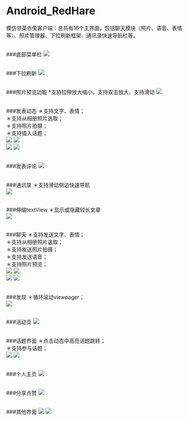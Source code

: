 # Android_RedHare
模仿领英赤兔客户端：总共有16个主界面，包括聊天模块（照片、语音、表情等）、照片管理器、下拉刷新框架、通讯录快速导航栏等。<br/><br/>

###底部菜单栏
![](https://github.com/xuzhitaosanta/Android_RedHare/blob/master/pic/bottomMenu.gif)<br/><br/>

###下拉刷新
![](https://github.com/xuzhitaosanta/Android_RedHare/blob/master/pic/pullRefresh.gif)<br/><br/>

###照片预览功能
*支持拉伸放大缩小，支持双击放大、支持滑动
![](https://github.com/xuzhitaosanta/Android_RedHare/blob/master/pic/picture.gif)<br/><br/>

###发表动态
＊支持文字、表情；<br/>
＊支持从相册照片选取；<br/>
＊支持照片拍摄；<br/>
＊支持插入话题；<br/>
![](https://github.com/xuzhitaosanta/Android_RedHare/blob/master/pic/dongtai1.gif)
![](https://github.com/xuzhitaosanta/Android_RedHare/blob/master/pic/dongtai3.gif)<br/>
![](https://github.com/xuzhitaosanta/Android_RedHare/blob/master/pic/dongtai2.gif)
![](https://github.com/xuzhitaosanta/Android_RedHare/blob/master/pic/dongtai4.gif)<br/><br/>

###发表评论
![](https://github.com/xuzhitaosanta/Android_RedHare/blob/master/pic/comment.gif)<br/><br/>

###通讯录
＊支持滑动侧边快速导航<br/>
![](https://github.com/xuzhitaosanta/Android_RedHare/blob/master/pic/contacts.gif)<br/><br/>

###伸缩textView
＊显示或隐藏较长文章<br/>
![](https://github.com/xuzhitaosanta/Android_RedHare/blob/master/pic/shrinkText.gif)<br/><br/>

###聊天
＊支持发送文字、表情；<br/>
＊支持从相册照片选取；<br/>
＊支持发送照片拍摄；<br/>
＊支持发送语音；<br/>
＊支持照片预览；<br/>
![](https://github.com/xuzhitaosanta/Android_RedHare/blob/master/pic/chat1.gif)
![](https://github.com/xuzhitaosanta/Android_RedHare/blob/master/pic/chat2.gif)<br/>
![](https://github.com/xuzhitaosanta/Android_RedHare/blob/master/pic/chat3.gif)
![](https://github.com/xuzhitaosanta/Android_RedHare/blob/master/pic/chat4.gif)<br/><br/>

###发现
＊循环滚动viewpager；<br/>
![](https://github.com/xuzhitaosanta/Android_RedHare/blob/master/pic/find.gif)<br/><br/>

###活动页
![](https://github.com/xuzhitaosanta/Android_RedHare/blob/master/pic/activity.gif)<br/><br/>

###话题界面
＊点击动态中高亮话题跳转；<br/>
＊支持参与话题；<br/>
![](https://github.com/xuzhitaosanta/Android_RedHare/blob/master/pic/topic.gif)
![](https://github.com/xuzhitaosanta/Android_RedHare/blob/master/pic/topic1.gif)<br/><br/>

###个人主页
![](https://github.com/xuzhitaosanta/Android_RedHare/blob/master/pic/person.gif)<br/><br/>

###分享点赞
![](https://github.com/xuzhitaosanta/Android_RedHare/blob/master/pic/share.gif)<br/><br/>

###其他界面
![](https://github.com/xuzhitaosanta/Android_RedHare/blob/master/pic/group.gif)
![](https://github.com/xuzhitaosanta/Android_RedHare/blob/master/pic/search.gif)<br/><br/>